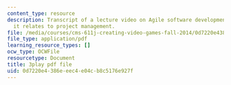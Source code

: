 ```yaml
---
content_type: resource
description: Transcript of a lecture video on Agile software development, and how
  it relates to project management.
file: /media/courses/cms-611j-creating-video-games-fall-2014/0d7220e4386eeec4e04cb8c5176e927f_UxMpn92vGXs.pdf
file_type: application/pdf
learning_resource_types: []
ocw_type: OCWFile
resourcetype: Document
title: 3play pdf file
uid: 0d7220e4-386e-eec4-e04c-b8c5176e927f
---
```

